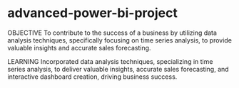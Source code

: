 # advanced-power-bi-project
OBJECTIVE To contribute to the success of a business by utilizing data analysis techniques, specifically focusing on time series analysis, to provide valuable insights and accurate sales forecasting.

LEARNING
Incorporated data analysis techniques, specializing in time series analysis, to deliver valuable insights, accurate sales forecasting, and interactive dashboard creation, driving business success.
